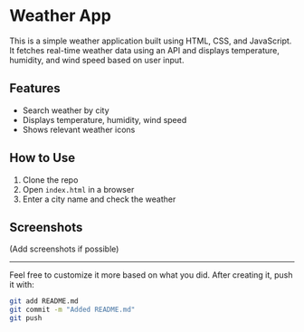 # Weather App

This is a simple weather application built using HTML, CSS, and JavaScript. It fetches real-time weather data using an API and displays temperature, humidity, and wind speed based on user input.

## Features
- Search weather by city
- Displays temperature, humidity, wind speed
- Shows relevant weather icons

## How to Use
1. Clone the repo
2. Open `index.html` in a browser
3. Enter a city name and check the weather

## Screenshots
(Add screenshots if possible)

---

Feel free to customize it more based on what you did. After creating it, push it with:

```bash
git add README.md
git commit -m "Added README.md"
git push
